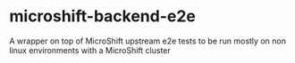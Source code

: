 # microshift-backend-e2e
A wrapper on top of MicroShift upstream e2e tests to be run mostly on non linux environments with a MicroShift cluster
